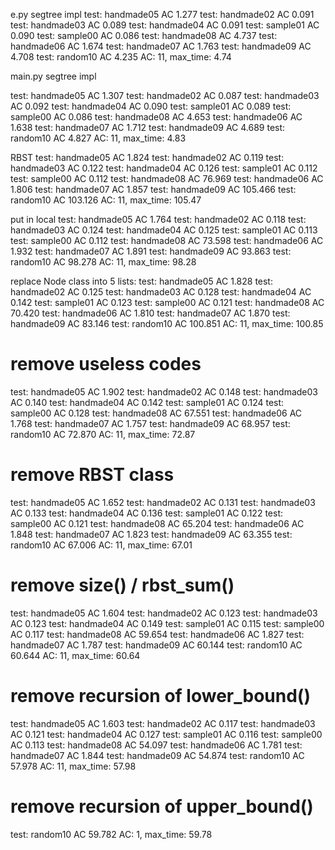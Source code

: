 e.py
segtree impl
test: handmade05 AC 1.277
test: handmade02 AC 0.091
test: handmade03 AC 0.089
test: handmade04 AC 0.091
test: sample01 AC 0.090
test: sample00 AC 0.086
test: handmade08 AC 4.737
test: handmade06 AC 1.674
test: handmade07 AC 1.763
test: handmade09 AC 4.708
test: random10 AC 4.235
AC: 11, max_time: 4.74

main.py
segtree impl

test: handmade05 AC 1.307
test: handmade02 AC 0.087
test: handmade03 AC 0.092
test: handmade04 AC 0.090
test: sample01 AC 0.089
test: sample00 AC 0.086
test: handmade08 AC 4.653
test: handmade06 AC 1.638
test: handmade07 AC 1.712
test: handmade09 AC 4.689
test: random10 AC 4.827
AC: 11, max_time: 4.83

RBST
test: handmade05 AC 1.824
test: handmade02 AC 0.119
test: handmade03 AC 0.122
test: handmade04 AC 0.126
test: sample01 AC 0.112
test: sample00 AC 0.112
test: handmade08 AC 76.969
test: handmade06 AC 1.806
test: handmade07 AC 1.857
test: handmade09 AC 105.466
test: random10 AC 103.126
AC: 11, max_time: 105.47

put in local
test: handmade05 AC 1.764
test: handmade02 AC 0.118
test: handmade03 AC 0.124
test: handmade04 AC 0.125
test: sample01 AC 0.113
test: sample00 AC 0.112
test: handmade08 AC 73.598
test: handmade06 AC 1.932
test: handmade07 AC 1.891
test: handmade09 AC 93.863
test: random10 AC 98.278
AC: 11, max_time: 98.28

replace Node class into 5 lists:
test: handmade05 AC 1.828
test: handmade02 AC 0.125
test: handmade03 AC 0.128
test: handmade04 AC 0.142
test: sample01 AC 0.123
test: sample00 AC 0.121
test: handmade08 AC 70.420
test: handmade06 AC 1.810
test: handmade07 AC 1.870
test: handmade09 AC 83.146
test: random10 AC 100.851
AC: 11, max_time: 100.85

# remove useless codes

test: handmade05 AC 1.902
test: handmade02 AC 0.148
test: handmade03 AC 0.140
test: handmade04 AC 0.142
test: sample01 AC 0.124
test: sample00 AC 0.128
test: handmade08 AC 67.551
test: handmade06 AC 1.768
test: handmade07 AC 1.757
test: handmade09 AC 68.957
test: random10 AC 72.870
AC: 11, max_time: 72.87

# remove RBST class

test: handmade05 AC 1.652
test: handmade02 AC 0.131
test: handmade03 AC 0.133
test: handmade04 AC 0.136
test: sample01 AC 0.122
test: sample00 AC 0.121
test: handmade08 AC 65.204
test: handmade06 AC 1.848
test: handmade07 AC 1.823
test: handmade09 AC 63.355
test: random10 AC 67.006
AC: 11, max_time: 67.01

# remove size() / rbst_sum()

test: handmade05 AC 1.604
test: handmade02 AC 0.123
test: handmade03 AC 0.123
test: handmade04 AC 0.149
test: sample01 AC 0.115
test: sample00 AC 0.117
test: handmade08 AC 59.654
test: handmade06 AC 1.827
test: handmade07 AC 1.787
test: handmade09 AC 60.144
test: random10 AC 60.644
AC: 11, max_time: 60.64

# remove recursion of lower_bound()

test: handmade05 AC 1.603
test: handmade02 AC 0.117
test: handmade03 AC 0.121
test: handmade04 AC 0.127
test: sample01 AC 0.116
test: sample00 AC 0.113
test: handmade08 AC 54.097
test: handmade06 AC 1.781
test: handmade07 AC 1.844
test: handmade09 AC 54.874
test: random10 AC 57.978
AC: 11, max_time: 57.98

# remove recursion of upper_bound()

test: random10 AC 59.782
AC: 1, max_time: 59.78
